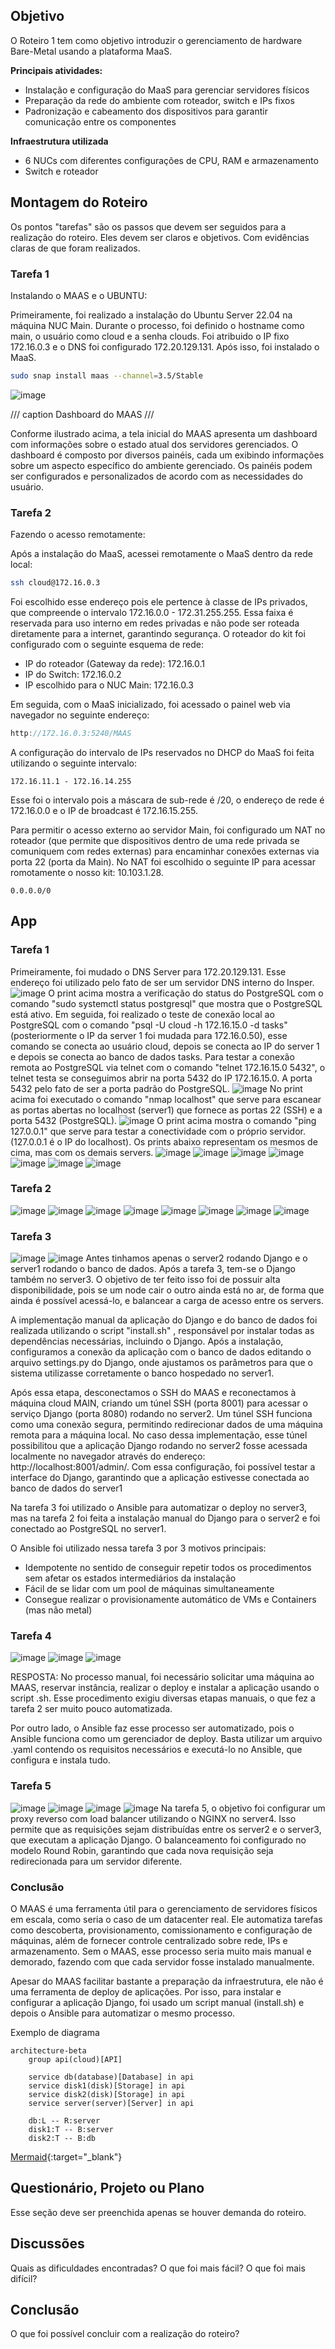 ## Objetivo

O Roteiro 1 tem como objetivo introduzir o gerenciamento de hardware Bare-Metal usando a plataforma MaaS.

**Principais atividades:**
- Instalação e configuração do MaaS para gerenciar servidores físicos
- Preparação da rede do ambiente com roteador, switch e IPs fixos
- Padronização e cabeamento dos dispositivos para garantir comunicação entre os componentes

**Infraestrutura utilizada**
- 6 NUCs com diferentes configurações de CPU, RAM e armazenamento
- Switch e roteador

## Montagem do Roteiro

Os pontos "tarefas" são os passos que devem ser seguidos para a realização do roteiro. Eles devem ser claros e objetivos. Com evidências claras de que foram realizados.

### Tarefa 1

Instalando o MAAS e o UBUNTU:

Primeiramente, foi realizado a instalação do Ubuntu Server 22.04 na máquina NUC Main. Durante o processo, foi definido o hostname como main, o usuário como cloud e a senha clouds. Foi atribuido o IP fixo 172.16.0.3 e o DNS foi configurado 172.20.129.131. Após isso, foi instalado o MaaS.

<!-- termynal -->

``` bash
sudo snap install maas --channel=3.5/Stable
```
![image](https://github.com/user-attachments/assets/a55b0de4-efd1-4675-85ce-833c42f7fbe1)

/// caption
Dashboard do MAAS
///

Conforme ilustrado acima, a tela inicial do MAAS apresenta um dashboard com informações sobre o estado atual dos servidores gerenciados. O dashboard é composto por diversos painéis, cada um exibindo informações sobre um aspecto específico do ambiente gerenciado. Os painéis podem ser configurados e personalizados de acordo com as necessidades do usuário.

### Tarefa 2

Fazendo o acesso remotamente:

Após a instalação do MaaS, acessei remotamente o MaaS dentro da rede local:
``` bash
ssh cloud@172.16.0.3
```
Foi escolhido esse endereço pois ele pertence à classe de IPs privados, que compreende o intervalo 172.16.0.0 - 172.31.255.255. Essa faixa é reservada para uso interno em redes privadas e não pode ser roteada diretamente para a internet, garantindo segurança. O roteador do kit foi configurado com o seguinte esquema de rede:
- IP do roteador (Gateway da rede): 172.16.0.1
- IP do Switch: 172.16.0.2
- IP escolhido para o NUC Main: 172.16.0.3

Em seguida, com o MaaS inicializado, foi acessado o painel web via navegador no seguinte endereço:
``` cpp
http://172.16.0.3:5240/MAAS
```
A configuração do intervalo de IPs reservados no DHCP do MaaS foi feita utilizando o seguinte intervalo:
``` 
172.16.11.1 - 172.16.14.255
```
Esse foi o intervalo pois a máscara de sub-rede é /20, o endereço de rede é 172.16.0.0 e o IP de broadcast é 172.16.15.255.

Para permitir o acesso externo ao servidor Main, foi configurado um NAT no roteador (que permite que dispositivos dentro de uma rede privada se comuniquem com redes externas) para encaminhar conexões externas via porta 22 (porta da Main). No NAT foi escolhido o seguinte IP para acessar romotamente o nosso kit: 10.103.1.28.
``` 
0.0.0.0/0
```

## App

### Tarefa 1
Primeiramente, foi mudado o DNS Server para 172.20.129.131. Esse endereço foi utilizado pelo fato de ser um servidor DNS interno do Insper.
![image](https://github.com/user-attachments/assets/c4552b0c-27f6-424b-9f9a-38615c21953b)
O print acima mostra a verificação do status do PostgreSQL com o comando "sudo systemctl status postgresql" que mostra que o PostgreSQL está ativo. Em seguida, foi realizado o teste de conexão local ao PostgreSQL com o comando "psql -U cloud -h 172.16.15.0 -d tasks" (posteriormente o IP da server 1 foi mudada para 172.16.0.50), esse comando se conecta ao usuário cloud, depois se conecta ao IP do server 1 e depois se conecta ao banco de dados tasks. Para testar a conexão remota ao PostgreSQL via telnet com o comando "telnet 172.16.15.0 5432", o telnet testa se conseguimos abrir na porta 5432 do IP 172.16.15.0. A porta 5432 pelo fato de ser a porta padrão do PostgreSQL.
![image](https://github.com/user-attachments/assets/c883a7d8-4d14-4474-974c-4132dfff80d7)
No print acima foi executado o comando "nmap localhost" que serve para escanear as portas abertas no localhost (server1) que fornece as portas 22 (SSH) e a porta 5432 (PostgreSQL).
![image](https://github.com/user-attachments/assets/beec6260-0767-40ee-8df1-c1869d58f412)
O print acima mostra o comando "ping 127.0.0.1" que serve para testar a conectividade com o próprio servidor. (127.0.0.1 é o IP do localhost).
Os prints abaixo representam os mesmos de cima, mas com os demais servers.
![image](https://github.com/user-attachments/assets/ff3e185f-7383-4e02-b86f-067b9fcf2ce1)
![image](https://github.com/user-attachments/assets/2c980c0e-7494-4dcb-8128-84b452f509b9)
![image](https://github.com/user-attachments/assets/81fa09f6-3e0e-4ccb-bc8a-bc3d0381eca9)
![image](https://github.com/user-attachments/assets/5657c28c-8b11-4a8c-9e31-ee7368014180)
![image](https://github.com/user-attachments/assets/a73bc286-e60f-44eb-95fd-c7dd4a2dc0b7)
![image](https://github.com/user-attachments/assets/b9b4fc25-9752-4f71-b675-74cc948525b6)
![image](https://github.com/user-attachments/assets/565365ad-8fa8-4e50-9cb6-7fb4f52733c9)



### Tarefa 2
![image](https://github.com/user-attachments/assets/237944a5-a39d-4d2b-b48c-1c058bdf7d42)
![image](https://github.com/user-attachments/assets/f5b38a6a-c9e8-4d21-afa3-b751c65baf5e)
![image](https://github.com/user-attachments/assets/d5382b0e-a155-43c9-a14f-a94a02377bdc)
![image](https://github.com/user-attachments/assets/ae46d79d-d7f9-40e9-aeee-4e8ecd6fc85f)
![image](https://github.com/user-attachments/assets/d7164549-0623-455d-b100-a536dfa951b4)
![image](https://github.com/user-attachments/assets/7d3a1e79-ddbb-4091-8f2e-24815067bc92)
![image](https://github.com/user-attachments/assets/da6f448e-6b43-4e61-b9ef-1d3822b48cee)
![image](https://github.com/user-attachments/assets/6318ecd4-df88-484c-986e-c5978ef6df1c)


### Tarefa 3
![image](https://github.com/user-attachments/assets/3c9b921c-786c-45f9-9e24-60ef229359a2)
![image](https://github.com/user-attachments/assets/e9afc32d-ec3a-43d9-954c-a65d27d85eb4)
Antes tinhamos apenas o server2 rodando Django e o server1 rodando o banco de dados. Após a tarefa 3, tem-se o Django também no server3. O objetivo de ter feito isso foi de possuir alta disponibilidade, pois se um node cair o outro ainda está no ar, de forma que ainda é possível acessá-lo, e balancear a carga de acesso entre os servers.

A implementação manual da aplicação do Django e do banco de dados foi realizada utilizando o script "install.sh" , responsável por instalar todas as dependências necessárias, incluindo o Django. Após a instalação, configuramos a conexão da aplicação com o banco de dados editando o arquivo settings.py do Django, onde ajustamos os parâmetros para que o sistema utilizasse corretamente o banco hospedado no server1.

Após essa etapa, desconectamos o SSH do MAAS e reconectamos à máquina cloud MAIN, criando um túnel SSH (porta 8001) para acessar o serviço Django (porta 8080) rodando no server2. Um túnel SSH funciona como uma conexão segura, permitindo redirecionar dados de uma máquina remota para a máquina local. No caso dessa implementação, esse túnel possibilitou que a aplicação Django rodando no server2 fosse acessada localmente no navegador através do endereço: http://localhost:8001/admin/. Com essa configuração, foi possível testar a interface do Django, garantindo que a aplicação estivesse conectada ao banco de dados do server1

Na tarefa 3 foi utilizado o Ansible para automatizar o deploy no server3, mas na tarefa 2 foi feita a instalação manual do Django para o server2 e foi conectado ao PostgreSQL no server1.

O Ansible foi utilizado nessa tarefa 3 por 3 motivos principais:
- Idempotente no sentido de conseguir repetir todos os procedimentos sem afetar os estados intermediários da instalação
- Fácil de se lidar com um pool de máquinas simultaneamente
- Consegue realizar o provisionamente automático de VMs e Containers (mas não metal)

### Tarefa 4
![image](https://github.com/user-attachments/assets/39f0433e-ce0a-4b9f-8fc9-24772a6f2972)
![image](https://github.com/user-attachments/assets/eb047c46-dc31-46c1-b052-e3300120ba13)
![image](https://github.com/user-attachments/assets/3cddd719-2c3d-408c-b02d-82bb28d9bbb1)



RESPOSTA:
No processo manual, foi necessário solicitar uma máquina ao MAAS, reservar instância, realizar o deploy e instalar a aplicação usando o script .sh. Esse procedimento exigiu diversas etapas manuais, o que fez a tarefa 2 ser muito pouco automatizada.

Por outro lado, o Ansible faz esse processo ser automatizado, pois o Ansible funciona como um gerenciador de deploy. Basta utilizar um arquivo .yaml contendo os requisitos necessários e executá-lo no Ansible, que configura e instala tudo.

### Tarefa 5
![image](https://github.com/user-attachments/assets/ce2a4e66-923d-4694-91fe-1328799d2e61)
![image](https://github.com/user-attachments/assets/415a8143-9efc-4cdb-89f7-c9462f5bbaee)
![image](https://github.com/user-attachments/assets/8361133a-af64-4c1f-8fe3-117bc678a196)
![image](https://github.com/user-attachments/assets/fab541ba-8655-457d-bde2-c67d2535022b)
Na tarefa 5, o objetivo foi configurar um proxy reverso com load balancer utilizando o NGINX no server4. Isso permite que as requisições sejam distribuídas entre os server2 e o server3, que executam a aplicação Django. O balanceamento foi configurado no modelo Round Robin, garantindo que cada nova requisição seja redirecionada para um servidor diferente.

### Conclusão
O MAAS é uma ferramenta útil para o gerenciamento de servidores físicos em escala, como seria o caso de um datacenter real. Ele automatiza tarefas como descoberta, provisionamento, comissionamento e configuração de máquinas, além de fornecer controle centralizado sobre rede, IPs e armazenamento. Sem o MAAS, esse processo seria muito mais manual e demorado, fazendo com que cada servidor fosse instalado manualmente.

Apesar do MAAS facilitar bastante a preparação da infraestrutura, ele não é uma ferramenta de deploy de aplicações. Por isso, para instalar e configurar a aplicação Django, foi usado um script manual (install.sh) e depois o Ansible para automatizar o mesmo processo.

Exemplo de diagrama

```mermaid
architecture-beta
    group api(cloud)[API]

    service db(database)[Database] in api
    service disk1(disk)[Storage] in api
    service disk2(disk)[Storage] in api
    service server(server)[Server] in api

    db:L -- R:server
    disk1:T -- B:server
    disk2:T -- B:db
```

[Mermaid](https://mermaid.js.org/syntax/architecture.html){:target="_blank"}

## Questionário, Projeto ou Plano

Esse seção deve ser preenchida apenas se houver demanda do roteiro.

## Discussões

Quais as dificuldades encontradas? O que foi mais fácil? O que foi mais difícil?

## Conclusão

O que foi possível concluir com a realização do roteiro?
